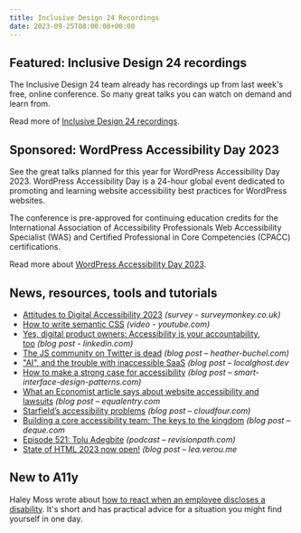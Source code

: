 ```yaml
---
title: Inclusive Design 24 Recordings
date: 2023-09-25T08:00:08+00:00
---
```


## Featured: Inclusive Design 24 recordings

The Inclusive Design 24 team already has recordings up from last week's free, online conference. So many great talks you can watch on demand and learn from.

Read more of [Inclusive Design 24 recordings](https://www.youtube.com/playlist?app=desktop&list=PLn7dsvRdQEfFfYUgq0wVLXlVN7yQUUWd-).

## Sponsored: WordPress Accessibility Day 2023

See the great talks planned for this year for WordPress Accessibility Day 2023. WordPress Accessibility Day is a 24-hour global event dedicated to promoting and learning website accessibility best practices for WordPress websites.

The conference is pre-approved for continuing education credits for the International Association of Accessibility Professionals Web Accessibility Specialist (WAS) and Certified Professional in Core Competencies (CPACC) certifications.

Read more about [WordPress Accessibility Day 2023](https://2023.wpaccessibility.day/schedule/?utm_source=a11yweekly&utm_medium=sponsored).

## News, resources, tools and tutorials

- [Attitudes to Digital Accessibility 2023](https://www.surveymonkey.co.uk/r/Attitudes-Survey-2023) *(survey - surveymonkey.co.uk)*
- [How to write semantic CSS](https://youtube.com/watch?v=lWu5zf_S9R4) *(video - youtube.com)*
- [Yes, digital product owners: Accessibility is your accountability, too](https://www.linkedin.com/pulse/yes-digital-product-owners-accessibility-your-too-daryl-suttie) *(blog post - linkedin.com)*
- [The JS community on Twitter is dead](https://heather-buchel.com/blog/2023/09/the-js-community-on-twitter-is-dead/) *(blog post – heather-buchel.com)*
- ["AI", and the trouble with inaccessible SaaS](https://localghost.dev/blog/ai-and-the-trouble-with-inaccessible-saas/) *(blog post – localghost.dev*
- [How to make a strong case for accessibility](https://smart-interface-design-patterns.com/articles/accessibility-strong-case/) *(blog post – smart-interface-design-patterns.com)*
- [What an Economist article says about website accessibility and lawsuits](https://equalentry.com/economist-website-accessibility-lawsuits/) *(blog post – equalentry.com*
- [Starfield’s accessibility problems](https://cloudfour.com/thinks/starfield-accessibility/) *(blog post – cloudfour.com)*
- [Building a core accessibility team: The keys to the kingdom](https://www.deque.com/blog/steps-build-core-accessibility-team/) *(blog post – deque.com*
- [Episode 521: Tolu Adegbite](https://revisionpath.com/tolu-adegbite/) *(podcast – revisionpath.com)*
- [State of HTML 2023 now open!](https://lea.verou.me/blog/2023/state-of-html-2023/) *(blog post – lea.verou.me*

## New to A11y

Haley Moss wrote about [how to react when an employee discloses a disability](https://www.fastcompany.com/90666745/how-to-react-when-an-employee-discloses-a-disability). It's short and has practical advice for a situation you might find yourself in one day.
